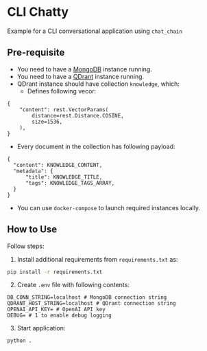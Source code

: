 # CLI Chatty
Example for a CLI conversational application using `chat_chain`

## Pre-requisite
- You need to have a [MongoDB](https://www.mongodb.com) instance running.
- You need to have a [QDrant](https://qdrant.tech) instance running.
- QDrant instance should have collection `knowledge`, which:
  - Defines following vecor:
```
{
    "content": rest.VectorParams(
        distance=rest.Distance.COSINE,
        size=1536,
    ),
}
```
  - Every document in the collection has following payload:
```
{
  "content": KNOWLEDGE_CONTENT,
  "metadata": {
      "title": KNOWLEDGE_TITLE,
      "tags": KNOWLEDGE_TAGS_ARRAY,
  }
}
```
- You can use `docker-compose` to launch required instances locally.

## How to Use
Follow steps:
1. Install additional requirements from `requirements.txt` as:
```bash
pip install -r requirements.txt
```
2. Create `.env` file with following contents:
```dotenv
DB_CONN_STRING=localhost # MongoDB connection string
QDRANT_HOST_STRING=localhost # QDrant connection string
OPENAI_API_KEY= # OpenAI API key
DEBUG= # 1 to enable debug logging
```
3. Start application:
```bash
python .
```
